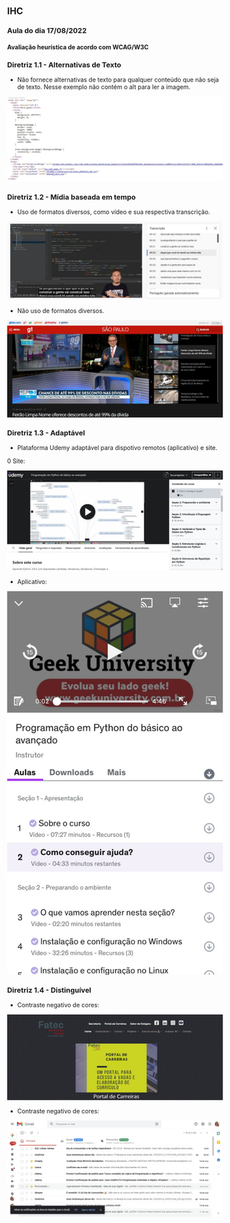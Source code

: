 <h2>IHC</h2>

<h3>Aula do dia 17/08/2022</h3>

<h4>Avaliação heurística de acordo com WCAG/W3C</h4>

<h3>Diretriz 1.1 - Alternativas de Texto</h3>

* Não fornece alternativas de texto para qualquer conteúdo que não seja de texto. Nesse exemplo não contém o alt para ler a imagem. 

![alt text](https://github.com/Jennyads/Bertoti/blob/main/Intera%C3%A7%C3%A3o%20Humano%20Computador/Imagens/diretriz_1.1_alternativas_de_texto.JPG)

<h3>Diretriz 1.2 - Mídia baseada em tempo</h3>

* Uso de formatos diversos, como vídeo e sua respectiva transcrição. 

![alt text](https://github.com/Jennyads/Bertoti/blob/main/Intera%C3%A7%C3%A3o%20Humano%20Computador/Imagens/diretriz_1.2_midia_baseada_em_tempo.JPG)

* Não uso de formatos diversos. 

![alt text](https://github.com/Jennyads/Bertoti/blob/main/Intera%C3%A7%C3%A3o%20Humano%20Computador/Imagens/diretriz_1.2_midia_baseada_em_tempo_contra.JPG)

<h3>Diretriz 1.3 - Adaptável</h3>

* Plataforma Udemy adaptável para dispotivo remotos (aplicativo) e site. 

0 Site: 

![alt text](https://github.com/Jennyads/Bertoti/blob/main/Intera%C3%A7%C3%A3o%20Humano%20Computador/Imagens/diretriz_1.3_adaptavel.JPG)

- Aplicativo:

![alt text](https://github.com/Jennyads/Bertoti/blob/main/Intera%C3%A7%C3%A3o%20Humano%20Computador/Imagens/diretriz_1.3_adaptavel_app.jpg)

<h3>Diretriz 1.4 - Distinguível</h3>

 * Contraste negativo de cores: 
 
![alt text](https://github.com/Jennyads/Bertoti/blob/main/Intera%C3%A7%C3%A3o%20Humano%20Computador/Imagens/diretriz_1.4_distinguivel.JPG)

* Contraste negativo de cores: 

![alt text](https://github.com/Jennyads/Bertoti/blob/main/Intera%C3%A7%C3%A3o%20Humano%20Computador/Imagens/diretriz_1.4_distinguivel_aplicavel.JPG)


